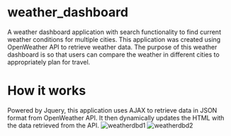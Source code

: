 # weather_dashboard

A weather dashboard application with search functionality to find current weather conditions for multiple cities. This application was created using OpenWeather API to retrieve weather data. The purpose of this weather dashboard is so that users can compare the weather in different cities to appropriately plan for travel. 

# How it works

Powered by Jquery, this application uses AJAX to retrieve data in JSON format from OpenWeather API. It then dynamically updates the HTML with the data retrieved from the API. 
![weatherdbd1](https://user-images.githubusercontent.com/53705501/69508051-9dcc8900-0f02-11ea-82b7-78792eb115d7.png)
![weatherdbd2](https://user-images.githubusercontent.com/53705501/69508072-a624c400-0f02-11ea-89da-adfc7c176210.png)

